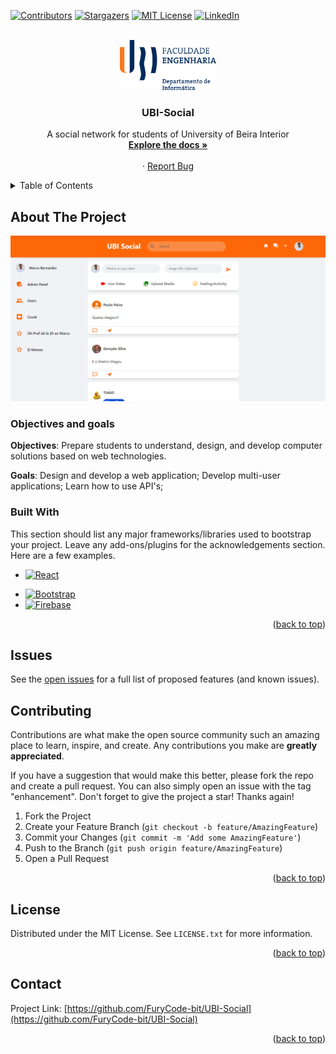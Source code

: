 <!-- Project UBI-Social: https://github.com/FuryCode-bit/UBI-Social -->
<a name="readme-top"></a>

[![Contributors][contributors-shield]][contributors-url]
[![Stargazers][stars-shield]][stars-url]
[![MIT License][license-shield]][license-url]
[![LinkedIn][linkedin-shield]][linkedin-url]

<!-- PROJECT LOGO -->
<br />
<div align="center">
  <a href="https://github.com/FuryCode-bit/UBI-Social ">
    <img src="readme/fe.png" alt="Logo" height="80">
  </a>

  <h3 align="center">UBI-Social</h3>

  <p align="center"> A social network for students of University of Beira Interior
    <br />
    <a href="https://github.com/FuryCode-bit/UBI-Social"><strong>Explore the docs »</strong></a>
    <br />
    <br />
    <!-- <a href="https://github.com/FuryCode-bit/UBI-Social">View Demo</a> -->
    ·
    <a href="https://github.com/FuryCode-bit/UBI-Social/issues">Report Bug</a>
    <!-- ·
    <a href="https://github.com/FuryCode-bit/UBI-Social/issues">Request Feature</a> -->
  </p>
</div>

<!-- TABLE OF CONTENTS -->
<details>
  <summary>Table of Contents</summary>
  <ol>
    <li>
      <a href="#about-the-project">About The Project</a>
      <ul>
        <li><a href="#built-with">Built With</a></li>
      </ul>
    </li>
    <li>
      <a href="#getting-started">Getting Started</a>
    </li>
    <li><a href="#contributing">Contributing</a></li>
    <li><a href="#license">License</a></li>
    <li><a href="#contact">Contact</a></li>
  </ol>
</details>



<!-- ABOUT THE PROJECT -->
## About The Project

[![UBI-Social][product-screenshot]](https://ubi-social-5a9a6.web.app/)

### Objectives and goals

**Objectives**: Prepare students to understand, design, and develop computer solutions based on web technologies.

**Goals**: Design and develop a web application; Develop multi-user applications; Learn how to use API's;

### Built With

This section should list any major frameworks/libraries used to bootstrap your project. Leave any add-ons/plugins for the acknowledgements section. Here are a few examples.

<!-- * [![Next][Next.js]][Next-url] -->
* [![React][React.js]][React-url]
<!-- * [![Vue][Vue.js]][Vue-url] -->
<!-- * [![Angular][Angular.io]][Angular-url]
* [![Svelte][Svelte.dev]][Svelte-url]
* [![Laravel][Laravel.com]][Laravel-url] -->
* [![Bootstrap][Bootstrap.com]][Bootstrap-url]
* [![Firebase][firebase.google.com]][Firebase-url]
<!-- * [![JQuery][JQuery.com]][JQuery-url] -->

<p align="right">(<a href="#readme-top">back to top</a>)</p>


<!-- GETTING STARTED
## Getting Started

### Prerequisites

Before starting the application, it's necessary to:

1. Obtain the data needed for display from the official [**Radnet website**](https://radnet.apambiente.pt/) and save the resulting CSV file as **Valores.csv**.

2. Get a free API Key from [Api-Ninjas](https://api-ninjas.com/)

### Installation

1. Clone the repo
   ```sh
   git clone https://github.com/FuryCode-bit/UBI-Social.git
   ```

2. Enter your API in `config.py` and generate the data
   ```python
   API_KEY = 'YOUR_API_KEY'
   ```
   ```sh
   cd backend
   python3 getData.py
   ```


3. Import database script to your sql server
   ```sh
   cd backend/database/script.sql
   ```

4. Insert the all procedures, triggers and the data generated earlier
   ```sh
   cd backend/database/insertData.sql
   ```

5. Install NPM packages
      ```sh
   cd frontend
   npm install
   ```

6. Install Python packages
      ```sh
   cd backend
   pip3 install -r requirements.txt
   ```

<p align="right">(<a href="#readme-top">back to top</a>)</p> -->

<!-- Issues -->
## Issues

See the [open issues](https://github.com/FuryCode-bit/UBI-Social/issues) for a full list of proposed features (and known issues).

<!-- CONTRIBUTING -->
## Contributing

Contributions are what make the open source community such an amazing place to learn, inspire, and create. Any contributions you make are **greatly appreciated**.

If you have a suggestion that would make this better, please fork the repo and create a pull request. You can also simply open an issue with the tag "enhancement".
Don't forget to give the project a star! Thanks again!

1. Fork the Project
2. Create your Feature Branch (`git checkout -b feature/AmazingFeature`)
3. Commit your Changes (`git commit -m 'Add some AmazingFeature'`)
4. Push to the Branch (`git push origin feature/AmazingFeature`)
5. Open a Pull Request

<p align="right">(<a href="#readme-top">back to top</a>)</p>



<!-- LICENSE -->
## License

Distributed under the MIT License. See `LICENSE.txt` for more information.

<p align="right">(<a href="#readme-top">back to top</a>)</p>



<!-- CONTACT -->
## Contact

Project Link: [https://github.com/FuryCode-bit/UBI-Social](https://github.com/FuryCode-bit/UBI-Social)

<p align="right">(<a href="#readme-top">back to top</a>)</p>

<!-- MARKDOWN LINKS & IMAGES -->

[contributors-shield]: https://img.shields.io/github/contributors/FuryCode-bit/UBI-Social.svg?style=for-the-badge
[contributors-url]: https://github.com/FuryCode-bit/UBI-Social/graphs/contributors
[forks-shield]: https://img.shields.io/github/forks/FuryCode-bit/UBI-Social.svg?style=for-the-badge
[forks-url]: https://github.com/FuryCode-bit/UBI-Social/network/members
[stars-shield]: https://img.shields.io/github/stars/FuryCode-bit/UBI-Social.svg?style=for-the-badge
[stars-url]: https://github.com/FuryCode-bit/UBI-Social/stargazers
[issues-shield]: https://img.shields.io/github/issues/FuryCode-bit/UBI-Social.svg?style=for-the-badge
[issues-url]: https://github.com/FuryCode-bit/UBI-Social/issues
[license-shield]: https://img.shields.io/github/license/FuryCode-bit/UBI-Social.svg?style=for-the-badge
[license-url]: https://github.com/FuryCode-bit/UBI-Social/blob/master/LICENSE.txt
[linkedin-shield]: https://img.shields.io/badge/-LinkedIn-black.svg?style=for-the-badge&logo=linkedin&colorB=555
[linkedin-url]: https://linkedin.com/in/bernardeswebdev
[product-screenshot]: readme/image.png
[Next.js]: https://img.shields.io/badge/next.js-000000?style=for-the-badge&logo=nextdotjs&logoColor=white
[Next-url]: https://nextjs.org/
[React.js]: https://img.shields.io/badge/React-20232A?style=for-the-badge&logo=react&logoColor=61DAFB
[React-url]: https://reactjs.org/
[Vue.js]: https://img.shields.io/badge/Vue.js-35495E?style=for-the-badge&logo=vuedotjs&logoColor=4FC08D
[Vue-url]: https://vuejs.org/
[Angular.io]: https://img.shields.io/badge/Angular-DD0031?style=for-the-badge&logo=angular&logoColor=white
[Angular-url]: https://angular.io/
[Svelte.dev]: https://img.shields.io/badge/Svelte-4A4A55?style=for-the-badge&logo=svelte&logoColor=FF3E00
[Svelte-url]: https://svelte.dev/
[Laravel.com]: https://img.shields.io/badge/Laravel-FF2D20?style=for-the-badge&logo=laravel&logoColor=white
[Laravel-url]: https://laravel.com
[Bootstrap.com]: https://img.shields.io/badge/Bootstrap-563D7C?style=for-the-badge&logo=bootstrap&logoColor=white
[Bootstrap-url]: https://getbootstrap.com
[flask]: https://img.shields.io/badge/flask-0769AD?style=for-the-badge&logo=flask&logoColor=white
[Flask-url]: https://flask.palletsprojects.com/en/3.0.x/
[JQuery.com]: https://img.shields.io/badge/jQuery-0769AD?style=for-the-badge&logo=jquery&logoColor=white
[JQuery-url]: https://jquery.com 
[firebase.google.com]: https://img.shields.io/badge/firebase-0769AD?style=for-the-badge&logo=firebase&logoColor=white
[Firebase-url]: https://firebase.google.com